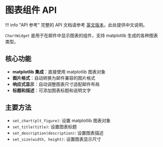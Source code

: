 # 图表组件 API

!!! info "API 参考"
    完整的 API 文档请参考 [英文版本](../../en/api/chart-widget.md)，此处提供中文说明。

`ChartWidget` 是用于在邮件中显示图表的组件，支持 matplotlib 生成的各种图表类型。

## 核心功能

- **matplotlib 集成**：直接使用 matplotlib 图表对象
- **图片格式**：自动转换为邮件兼容的图片格式
- **响应式显示**：自动调整图表尺寸适配邮件布局
- **标题和描述**：可添加图表标题和说明文字

## 主要方法

- `set_chart(plt_figure)`: 设置 matplotlib 图表对象
- `set_title(title)`: 设置图表标题
- `set_description(description)`: 设置图表描述
- `set_size(width, height)`: 设置图表显示尺寸
